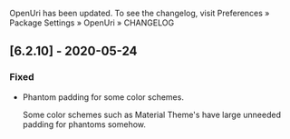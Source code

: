 OpenUri has been updated. To see the changelog, visit
Preferences » Package Settings » OpenUri » CHANGELOG

## [6.2.10] - 2020-05-24

### Fixed
- Phantom padding for some color schemes.

  Some color schemes such as Material Theme's have large
  unneeded padding for phantoms somehow.
